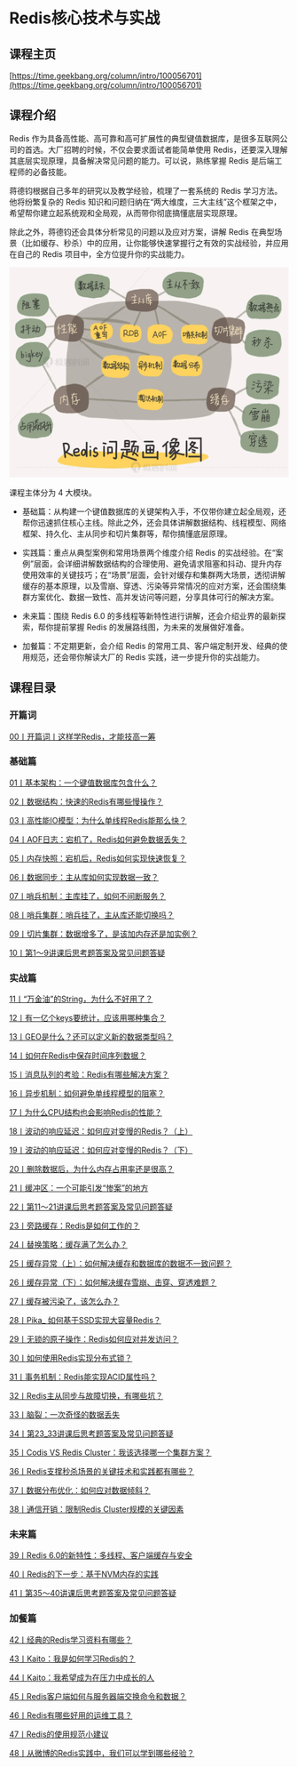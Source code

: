 # Redis核心技术与实战

## 课程主页

[https://time.geekbang.org/column/intro/100056701](https://time.geekbang.org/column/intro/100056701)

## 课程介绍

Redis 作为具备高性能、高可靠和高可扩展性的典型键值数据库，是很多互联网公司的首选。大厂招聘的时候，不仅会要求面试者能简单使用 Redis，还要深入理解其底层实现原理，具备解决常见问题的能力。可以说，熟练掌握 Redis 是后端工程师的必备技能。

蒋德钧根据自己多年的研究以及教学经验，梳理了一套系统的 Redis 学习方法。他将纷繁复杂的 Redis 知识和问题归纳在“两大维度，三大主线”这个框架之中，希望帮你建立起系统观和全局观，从而带你彻底搞懂底层实现原理。

除此之外，蒋德钧还会具体分析常见的问题以及应对方案，讲解 Redis 在典型场景（比如缓存、秒杀）中的应用，让你能够快速掌握行之有效的实战经验，并应用在自己的 Redis 项目中，全方位提升你的实战能力。

![](./images/封面.webp)

课程主体分为 4 大模块。

- 基础篇：从构建一个键值数据库的关键架构入手，不仅带你建立起全局观，还帮你迅速抓住核心主线。除此之外，还会具体讲解数据结构、线程模型、网络框架、持久化、主从同步和切片集群等，帮你搞懂底层原理。

- 实践篇：重点从典型案例和常用场景两个维度介绍 Redis 的实战经验。在“案例”层面，会详细讲解数据结构的合理使用、避免请求阻塞和抖动、提升内存使用效率的关键技巧；在“场景”层面，会针对缓存和集群两大场景，透彻讲解缓存的基本原理，以及雪崩、穿透、污染等异常情况的应对方案，还会围绕集群方案优化、数据一致性、高并发访问等问题，分享具体可行的解决方案。

- 未来篇：围绕 Redis 6.0 的多线程等新特性进行讲解，还会介绍业界的最新探索，帮你提前掌握 Redis 的发展路线图，为未来的发展做好准备。

- 加餐篇：不定期更新，会介绍 Redis 的常用工具、客户端定制开发、经典的使用规范，还会带你解读大厂的 Redis 实践，进一步提升你的实战能力。

## 课程目录

### 开篇词

[00丨开篇词丨这样学Redis，才能技高一筹](/notes/数据库/Redis/Redis核心技术与实战/开篇词/这样学Redis，才能技高一筹)

### 基础篇

[01丨基本架构：一个键值数据库包含什么？](/notes/数据库/Redis/Redis核心技术与实战/基础篇/基本架构：一个键值数据库包含什么？)

[02丨数据结构：快速的Redis有哪些慢操作？](/notes/数据库/Redis/Redis核心技术与实战/基础篇/数据结构：快速的Redis有哪些慢操作？)

[03丨高性能IO模型：为什么单线程Redis能那么快？](/notes/数据库/Redis/Redis核心技术与实战/基础篇/高性能IO模型：为什么单线程Redis能那么快？)

[04丨AOF日志：宕机了，Redis如何避免数据丢失？](/notes/数据库/Redis/Redis核心技术与实战/基础篇/AOF日志：宕机了，Redis如何避免数据丢失？)

[05丨内存快照：宕机后，Redis如何实现快速恢复？](/notes/数据库/Redis/Redis核心技术与实战/基础篇/内存快照：宕机后，Redis如何实现快速恢复？)

[06丨数据同步：主从库如何实现数据一致？](/notes/数据库/Redis/Redis核心技术与实战/基础篇/数据同步：主从库如何实现数据一致？)

[07丨哨兵机制：主库挂了，如何不间断服务？](/notes/数据库/Redis/Redis核心技术与实战/基础篇/哨兵机制：主库挂了，如何不间断服务？)

[08丨哨兵集群：哨兵挂了，主从库还能切换吗？](/notes/数据库/Redis/Redis核心技术与实战/基础篇/哨兵集群：哨兵挂了，主从库还能切换吗？)

[09丨切片集群：数据增多了，是该加内存还是加实例？](/notes/数据库/Redis/Redis核心技术与实战/基础篇/切片集群：数据增多了，是该加内存还是加实例？)

[10丨第1～9讲课后思考题答案及常见问题答疑](/notes/数据库/Redis/Redis核心技术与实战/基础篇/第1～9讲课后思考题答案及常见问题答疑)

### 实战篇

[11丨“万金油”的String，为什么不好用了？](/notes/数据库/Redis/Redis核心技术与实战/实战篇/“万金油”的String，为什么不好用了？)

[12丨有一亿个keys要统计，应该用哪种集合？](/notes/数据库/Redis/Redis核心技术与实战/实战篇/有一亿个keys要统计，应该用哪种集合？)

[13丨GEO是什么？还可以定义新的数据类型吗？](/notes/数据库/Redis/Redis核心技术与实战/实战篇/GEO是什么？还可以定义新的数据类型吗？)

[14丨如何在Redis中保存时间序列数据？](/notes/数据库/Redis/Redis核心技术与实战/实战篇/如何在Redis中保存时间序列数据？)

[15丨消息队列的考验：Redis有哪些解决方案？](/notes/数据库/Redis/Redis核心技术与实战/实战篇/消息队列的考验：Redis有哪些解决方案？)

[16丨异步机制：如何避免单线程模型的阻塞？](/notes/数据库/Redis/Redis核心技术与实战/实战篇/异步机制：如何避免单线程模型的阻塞？)

[17丨为什么CPU结构也会影响Redis的性能？](/notes/数据库/Redis/Redis核心技术与实战/实战篇/为什么CPU结构也会影响Redis的性能？)

[18丨波动的响应延迟：如何应对变慢的Redis？（上）](/notes/数据库/Redis/Redis核心技术与实战/实战篇/波动的响应延迟：如何应对变慢的Redis？上)

[19丨波动的响应延迟：如何应对变慢的Redis？（下）](/notes/数据库/Redis/Redis核心技术与实战/实战篇/波动的响应延迟：如何应对变慢的Redis？（下）)

[20丨删除数据后，为什么内存占用率还是很高？](/notes/数据库/Redis/Redis核心技术与实战/实战篇/删除数据后，为什么内存占用率还是很高？)

[21丨缓冲区：一个可能引发“惨案”的地方](/notes/数据库/Redis/Redis核心技术与实战/实战篇/缓冲区：一个可能引发“惨案”的地方)

[22丨第11～21讲课后思考题答案及常见问题答疑](/notes/数据库/Redis/Redis核心技术与实战/实战篇/第11～21讲课后思考题答案及常见问题答疑)

[23丨旁路缓存：Redis是如何工作的？](/notes/数据库/Redis/Redis核心技术与实战/实战篇/旁路缓存：Redis是如何工作的？)

[24丨替换策略：缓存满了怎么办？](/notes/数据库/Redis/Redis核心技术与实战/实战篇/替换策略：缓存满了怎么办？)

[25丨缓存异常（上）：如何解决缓存和数据库的数据不一致问题？](/notes/数据库/Redis/Redis核心技术与实战/实战篇/缓存异常（上）：如何解决缓存和数据库的数据不一致问题？)

[26丨缓存异常（下）：如何解决缓存雪崩、击穿、穿透难题？](/notes/数据库/Redis/Redis核心技术与实战/实战篇/缓存异常（下）：如何解决缓存雪崩、击穿、穿透难题？)

[27丨缓存被污染了，该怎么办？](/notes/数据库/Redis/Redis核心技术与实战/实战篇/缓存被污染了，该怎么办？)

[28丨Pika_ 如何基于SSD实现大容量Redis？](/notes/数据库/Redis/Redis核心技术与实战/实战篇/Pika_如何基于SSD实现大容量Redis？)

[29丨无锁的原子操作：Redis如何应对并发访问？](/notes/数据库/Redis/Redis核心技术与实战/实战篇/无锁的原子操作：Redis如何应对并发访问？)

[30丨如何使用Redis实现分布式锁？](/notes/数据库/Redis/Redis核心技术与实战/实战篇/如何使用Redis实现分布式锁？)

[31丨事务机制：Redis能实现ACID属性吗？](/notes/数据库/Redis/Redis核心技术与实战/实战篇/事务机制：Redis能实现ACID属性吗？)

[32丨Redis主从同步与故障切换，有哪些坑？](/notes/数据库/Redis/Redis核心技术与实战/实战篇/Redis主从同步与故障切换，有哪些坑？)

[33丨脑裂：一次奇怪的数据丢失](/notes/数据库/Redis/Redis核心技术与实战/实战篇/脑裂：一次奇怪的数据丢失)

[34丨第23_33讲课后思考题答案及常见问题答疑](/notes/数据库/Redis/Redis核心技术与实战/实战篇/第23_33讲课后思考题答案及常见问题答疑)

[35丨Codis VS Redis Cluster：我该选择哪一个集群方案？](/notes/数据库/Redis/Redis核心技术与实战/实战篇/CodisVSRedisCluster：我该选择哪一个集群方案？)

[36丨Redis支撑秒杀场景的关键技术和实践都有哪些？](/notes/数据库/Redis/Redis核心技术与实战/实战篇/Redis支撑秒杀场景的关键技术和实践都有哪些？)

[37丨数据分布优化：如何应对数据倾斜？](/notes/数据库/Redis/Redis核心技术与实战/实战篇/数据分布优化：如何应对数据倾斜？)

[38丨通信开销：限制Redis Cluster规模的关键因素](/notes/数据库/Redis/Redis核心技术与实战/实战篇/通信开销：限制RedisCluster规模的关键因素)

### 未来篇

[39丨Redis 6.0的新特性：多线程、客户端缓存与安全](/notes/数据库/Redis/Redis核心技术与实战/未来篇/Redis6.0的新特性：多线程、客户端缓存与安全)

[40丨Redis的下一步：基于NVM内存的实践](/notes/数据库/Redis/Redis核心技术与实战/未来篇/Redis的下一步：基于NVM内存的实践)

[41丨第35～40讲课后思考题答案及常见问题答疑](/notes/数据库/Redis/Redis核心技术与实战/未来篇/第35～40讲课后思考题答案及常见问题答疑)

### 加餐篇

[42丨经典的Redis学习资料有哪些？](/notes/数据库/Redis/Redis核心技术与实战/加餐篇/经典的Redis学习资料有哪些？)

[43丨Kaito：我是如何学习Redis的？](/notes/数据库/Redis/Redis核心技术与实战/加餐篇/Kaito：我是如何学习Redis的？)

[44丨Kaito：我希望成为在压力中成长的人](/notes/数据库/Redis/Redis核心技术与实战/加餐篇/Kaito：我希望成为在压力中成长的人)

[45丨Redis客户端如何与服务器端交换命令和数据？](/notes/数据库/Redis/Redis核心技术与实战/加餐篇/Redis客户端如何与服务器端交换命令和数据？)

[46丨Redis有哪些好用的运维工具？](/notes/数据库/Redis/Redis核心技术与实战/加餐篇/Redis有哪些好用的运维工具？)

[47丨Redis的使用规范小建议](/notes/数据库/Redis/Redis核心技术与实战/加餐篇/Redis的使用规范小建议)

[48丨从微博的Redis实践中，我们可以学到哪些经验？](/notes/数据库/Redis/Redis核心技术与实战/加餐篇/从微博的Redis实践中，我们可以学到哪些经验？)